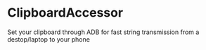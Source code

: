 # ClipboardAccessor
Set your clipboard through ADB for fast string transmission from a destop/laptop to your phone
